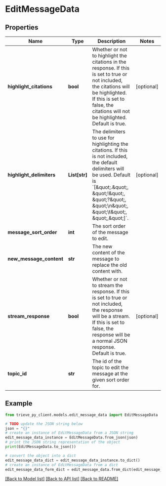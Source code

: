 # EditMessageData


## Properties

Name | Type | Description | Notes
------------ | ------------- | ------------- | -------------
**highlight_citations** | **bool** | Whether or not to highlight the citations in the response. If this is set to true or not included, the citations will be highlighted. If this is set to false, the citations will not be highlighted. Default is true. | [optional] 
**highlight_delimiters** | **List[str]** | The delimiters to use for highlighting the citations. If this is not included, the default delimiters will be used. Default is &#x60;[\&quot;.\&quot;, \&quot;!\&quot;, \&quot;?\&quot;, \&quot;\\n\&quot;, \&quot;\\t\&quot;, \&quot;,\&quot;]&#x60;. | [optional] 
**message_sort_order** | **int** | The sort order of the message to edit. | 
**new_message_content** | **str** | The new content of the message to replace the old content with. | 
**stream_response** | **bool** | Whether or not to stream the response. If this is set to true or not included, the response will be a stream. If this is set to false, the response will be a normal JSON response. Default is true. | [optional] 
**topic_id** | **str** | The id of the topic to edit the message at the given sort order for. | 

## Example

```python
from trieve_py_client.models.edit_message_data import EditMessageData

# TODO update the JSON string below
json = "{}"
# create an instance of EditMessageData from a JSON string
edit_message_data_instance = EditMessageData.from_json(json)
# print the JSON string representation of the object
print(EditMessageData.to_json())

# convert the object into a dict
edit_message_data_dict = edit_message_data_instance.to_dict()
# create an instance of EditMessageData from a dict
edit_message_data_form_dict = edit_message_data.from_dict(edit_message_data_dict)
```
[[Back to Model list]](../README.md#documentation-for-models) [[Back to API list]](../README.md#documentation-for-api-endpoints) [[Back to README]](../README.md)


